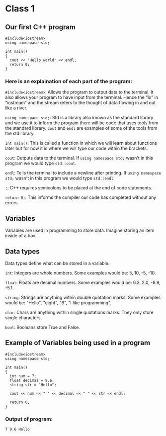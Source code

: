 # Class 1

## Our first C++ program
```
#include<iostream>
using namespace std;
  
int main()
{
  cout << "Hello world" << endl;
  return 0;
}
```

### Here is an explaination of each part of the program:
```#include<iostream>```: Allows the program to output data to the terminal. It also allows your program to have input from the terminal. Hence the “io” in “iostream” and the stream refers to the thought of data flowing in and out like a river.

```using namespace std;```: Std is a library also known as the standard library and we use it to inform the program there will be code that uses tools from the standard library. ```cout``` and ```endl``` are examples of some of the tools from the std library.

```int main()```: This is called a function in which we will learn about functions later but for now it is where we will type our code within the brackets.

```cout```: Outputs data to the terminal. If ```using namespace std;``` wasn't in this program we would type ```std::cout```.

```endl```: Tells the terminal to include a newline after printing. If ```using namespace std;``` wasn't in this program we would type ```std::endl```.

```;```: C++ requires semicolons to be placed at the end of code statements.

```return 0;```: This informs the compiler our code has completed without any errors.

## Variables
Variables are used in programming to store data. Imagine storing an item inside of a box.

## Data types
Data types define what can be stored in a variable.

```int```: Integers are whole numbers. Some examples would be: 5, 10, -5, -10.

```float```: Floats are decimal numbers. Some examples would be: 6.3, 2.0, -8.9, -5.1.

```string```: Strings are anything within double quotation marks. Some examples would be: "Hello", "eight", "8", "I like programming".

```char```: Chars are anything within single quotations marks. They only store single characters.

```bool```: Booleans store True and False.

## Example of Variables being used in a program
```
#include<iostream>
using namespace std;
  
int main()
{
  int num = 7;
  float decimal = 9.6;
  string str = "Hello";
  
  cout << num << " " << decimal << " " << str << endl;
  
  return 0;
}
```

### Output of program:
```7 9.6 Hello```
